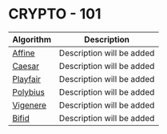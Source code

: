 # CRYPTO - 101

Algorithm | Description
--------- | -----------
[Affine](Affine) | Description will be added
[Caesar](Caesar) | Description will be added
[Playfair](Playfair) | Description will be added
[Polybius](Polybius) | Description will be added
[Vigenere](Vigenere) | Description will be added
[Bifid](Bifid) | Description will be added
